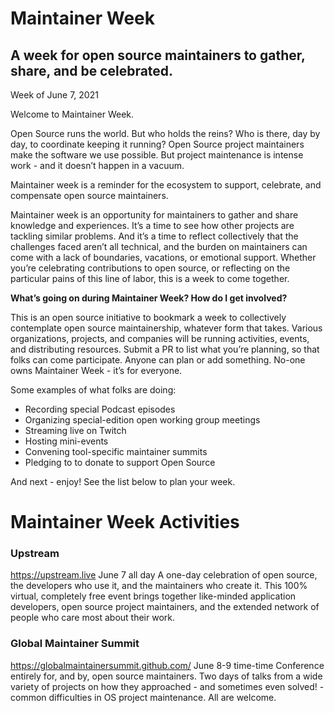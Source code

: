 # Maintainer Week 
## A week for open source maintainers to gather, share, and be celebrated.

Week of June 7, 2021

Welcome to Maintainer Week.

Open Source runs the world. But who holds the reins? Who is there, day by day, to coordinate keeping it running? Open Source project maintainers make the software we use possible. But project maintenance is intense work - and it doesn’t happen in a vacuum. 

Maintainer week is a reminder for the ecosystem to support, celebrate, and compensate open source maintainers.

Maintainer week is an opportunity for maintainers to gather and share knowledge and experiences. It’s a time to see how other projects are tackling similar problems. And it’s a time to reflect collectively that the challenges faced aren’t all technical, and the burden on maintainers can come with a lack of boundaries, vacations, or emotional support. Whether you’re celebrating contributions to open source, or reflecting on the particular pains of this line of labor, this is a week to come together.

**What’s going on during Maintainer Week? How do I get involved?**

This is an open source initiative to bookmark a week to collectively contemplate open source maintainership, whatever form that takes. Various organizations, projects, and companies will be running activities, events, and distributing resources. Submit a PR to list what you’re planning, so that folks can come participate. Anyone can plan or add something. No-one owns Maintainer Week - it’s for everyone.

Some examples of what folks are doing:
- Recording special Podcast episodes
- Organizing special-edition open working group meetings
- Streaming live on Twitch
- Hosting mini-events
- Convening tool-specific maintainer summits
- Pledging to to donate to support Open Source

And next - enjoy! See the list below to plan your week. 


# Maintainer Week Activities

### Upstream
https://upstream.live
June 7 all day
A one-day celebration of open source, the developers who use it, and the maintainers who create it.
This 100% virtual, completely free event brings together like-minded application developers, open source project maintainers, and the extended network of people who care most about their work.

### Global Maintainer Summit
https://globalmaintainersummit.github.com/
June 8-9 time-time
Conference entirely for, and by, open source maintainers. Two days of talks from a wide variety of projects on how they approached - and sometimes even solved! - common difficulties in OS project maintenance. All are welcome.


